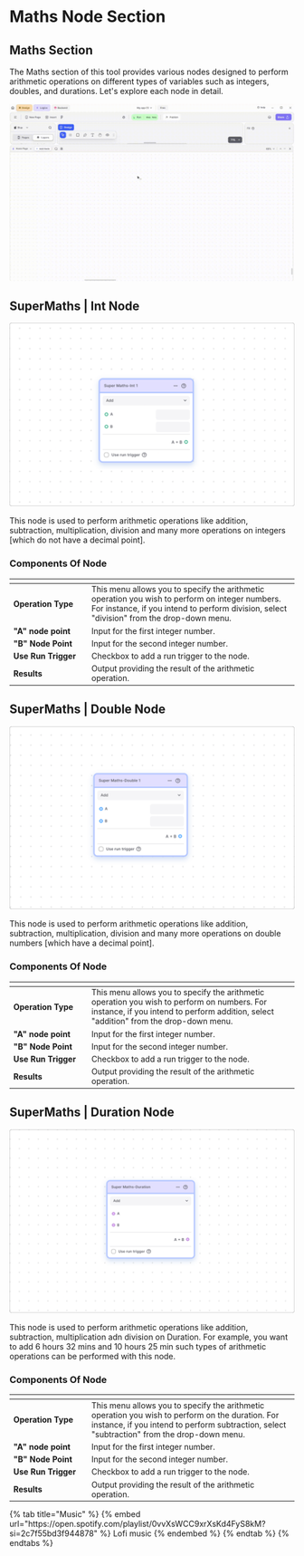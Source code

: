 # Maths Node Section

## Maths Section

The Maths section of this tool provides various nodes designed to perform arithmetic operations on different types of variables such as integers, doubles, and durations. Let's explore each node in detail.

![](../../.gitbook/assets/math-function.gif)


## SuperMaths | Int Node

![](../../.gitbook/assets/int.png)

This node is used to perform arithmetic operations like addition, subtraction, multiplication, division and many more operations on integers \[which do not have a decimal point].

### Components Of Node

<table><thead><tr><th width="124"></th><th></th></tr></thead><tbody><tr><td><strong>Operation Type</strong></td><td>This menu allows you to specify the arithmetic operation you wish to perform on integer numbers. For instance, if you intend to perform division, select "division" from the drop-down menu.</td></tr><tr><td><strong>"A" node point</strong></td><td>Input for the first integer number.</td></tr><tr><td><strong>"B" Node Point</strong></td><td>Input for the second integer number.</td></tr><tr><td> <strong>Use Run Trigger</strong></td><td>Checkbox to add a run trigger to the node.</td></tr><tr><td> <strong>Results</strong></td><td>Output providing the result of the arithmetic operation.</td></tr></tbody></table>

<!-- <table><thead><tr><th width="211"></th><th></th></tr></thead><tbody><tr><td><strong>Operation type drop-down menu</strong></td><td>This menu helps you to define the arithmetic operation which you want to perform on the integer numbers. For example, if you want to perform division then choose division from the drop-down option.</td></tr><tr><td><strong>"A" node point</strong></td><td>This input node point helps to input the first integer number, you can provide the number either by node point or directly through the input box.</td></tr><tr><td><strong>"B" node point</strong></td><td>This input point helps to input the second integer number and similar to "A" node point you can provide the number either by node point or directly through the input box.</td></tr><tr><td><strong>Use run trigger</strong></td><td>This check box is used to add run trigger to the node.</td></tr><tr><td><strong>Results</strong></td><td>This node point provides you with the result of the arithmetic operation on the two numbers.</td></tr></tbody></table> -->

## SuperMaths | Double Node

![](../../.gitbook/assets/double1.png)

This node is used to perform arithmetic operations like addition, subtraction, multiplication, division and many more operations on double numbers \[which have a decimal point].

### Components Of Node

<table><thead><tr><th width="124"></th><th></th></tr></thead><tbody><tr><td><strong>Operation Type</strong></td><td>This menu allows you to specify the arithmetic operation you wish to perform on numbers. For instance, if you intend to perform addition, select "addition" from the drop-down menu.</td></tr><tr><td><strong>"A" node point</strong></td><td>Input for the first integer number.</td></tr><tr><td><strong>"B" Node Point</strong></td><td>Input for the second integer number.</td></tr><tr><td> <strong>Use Run Trigger</strong></td><td>Checkbox to add a run trigger to the node.</td></tr><tr><td> <strong>Results</strong></td><td>Output providing the result of the arithmetic operation.</td></tr></tbody></table>

## SuperMaths | Duration Node

![](../../.gitbook/assets/duration1.png)

This node is used to perform arithmetic operations like addition, subtraction, multiplication adn division on Duration. For example, you want to add 6 hours 32 mins and 10 hours 25 min such types of arithmetic operations can be performed with this node.

### Components Of Node

<table><thead><tr><th width="124"></th><th></th></tr></thead><tbody><tr><td><strong>Operation Type</strong></td><td>This menu allows you to specify the arithmetic operation you wish to perform on the duration. For instance, if you intend to perform subtraction, select "subtraction" from the drop-down menu.</td></tr><tr><td><strong>"A" node point</strong></td><td>Input for the first integer number.</td></tr><tr><td><strong>"B" Node Point</strong></td><td>Input for the second integer number.</td></tr><tr><td> <strong>Use Run Trigger</strong></td><td>Checkbox to add a run trigger to the node.</td></tr><tr><td> <strong>Results</strong></td><td>Output providing the result of the arithmetic operation.</td></tr></tbody></table>



<div class="container">
  {% tab title="Music" %}
  {% embed url="https://open.spotify.com/playlist/0vvXsWCC9xrXsKd4FyS8kM?si=2c7f55bd3f944878" %}
  Lofi music
  {% endembed %}
  {% endtab %}
  {% endtabs %}
</div>
